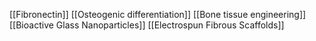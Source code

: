 [[Fibronectin]]
[[Osteogenic differentiation]]
[[Bone tissue engineering]]
[[Bioactive Glass Nanoparticles]]
[[Electrospun Fibrous Scaffolds]]
